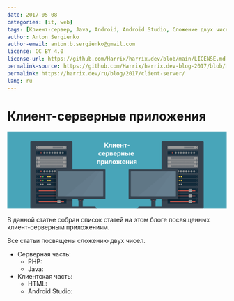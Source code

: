 ```yaml
---
date: 2017-05-08
categories: [it, web]
tags: [Клиент-сервер, Java, Android, Android Studio, Сложение двух чисел, JSON, HTML, PHP]
author: Anton Sergienko
author-email: anton.b.sergienko@gmail.com
license: CC BY 4.0
license-url: https://github.com/Harrix/harrix.dev/blob/main/LICENSE.md
permalink-source: https://github.com/Harrix/harrix.dev-blog-2017/blob/main/client-server/client-server.md
permalink: https://harrix.dev/ru/blog/2017/client-server/
lang: ru
---
```


# Клиент-серверные приложения

![Featured image](featured-image.svg)

В данной статье собран список статей на этом блоге посвященных клиент-серверным приложениям.

Все статьи посвящены сложению двух чисел.

- Серверная часть:
  - PHP:
  - Java:
- Клиентская часть:
  - HTML:
  - Android Studio:
